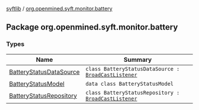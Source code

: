 [syftlib](../index.md) / [org.openmined.syft.monitor.battery](./index.md)

## Package org.openmined.syft.monitor.battery

### Types

| Name | Summary |
|---|---|
| [BatteryStatusDataSource](-battery-status-data-source/index.md) | `class BatteryStatusDataSource : `[`BroadCastListener`](../org.openmined.syft.monitor/-broad-cast-listener/index.md) |
| [BatteryStatusModel](-battery-status-model/index.md) | `data class BatteryStatusModel` |
| [BatteryStatusRepository](-battery-status-repository/index.md) | `class BatteryStatusRepository : `[`BroadCastListener`](../org.openmined.syft.monitor/-broad-cast-listener/index.md) |
